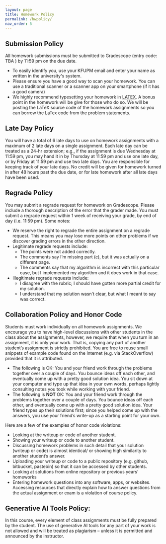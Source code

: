 ```yaml
---
layout: page
title: Homework Policy
permalink: /hwpolicy/
nav_order: 5
---
```


## Submission Policy
All homework submissions must be submitted to Gradescope (entry code: TBA ) by 11:59 pm on the due date. 
* To easily identify you, use your KFUPM email and enter your name as written in the university's system.
* Please ensure you have a good way to scan your homework. You can use a traditional scanner or a scanner app on your smartphone (if it has a good camera) 
* We highly recommend typesetting your homework in [LATEX](https://www.overleaf.com).
A bonus point in the homework will be give for those who do so. We will be posting the LaTeX source code of the homework assignments so you can borrow the LaTex code from the problem statements.

## Late Day Policy
You will have a total of 6 late days to use on homework assignments with a maximum of 2 late days on a single assignment. Each late day can be treated as a 24-hr extension; e.g., if the assignment is due Wednesday at 11:59 pm, you may hand it in by Thursday at 11:59 pm and use one late day, or by Friday at 11:59 pm and use two late days. You are responsible for keeping track of your late days. No credit will be given for homework turned in after 48 hours past the due date, or for late homework after all late days have been used.

## Regrade Policy
You may submit a regrade request for homework on Gradescope. Please include a thorough description of the error that the grader made. You must submit a regrade request within 1 week of receiving your grade, by end of day (i.e. 11:59 pm). Some notes:
* We reserve the right to regrade the entire assignment on a regrade request. This means you may lose more points on other problems if we discover grading errors in the other direction.
* Legitimate regrade requests include:
    * The points were not added correctly.
    * The comments say I’m missing part (c), but it was actually on a different page.
    * The comments say that my algorithm is incorrect with this particular case, but I implemented my algorithm and it does work in that case.
* Illegitimate regrade requests include:
    * I disagree with the rubric; I should have gotten more partial credit for my solution.
    * I understand that my solution wasn’t clear, but what I meant to say was correct.

## Collaboration Policy and Honor Code
Students must work individually on all homework assignments. We encourage you to have high-level discussions with other students in the class about the assignments, however, we require that when you turn in an assignment, it is only your work. That is, copying any part of another student’s assignment is strictly prohibited. You are free to reuse small snippets of example code found on the Internet (e.g. via StackOverflow) provided that it is attributed.

* The following is OK: You and your friend work through the problems together over a couple of days. You bounce ideas off each other, and eventually come up with a pretty good solution idea. You sit down at your computer and type up that idea in your own words, perhaps lightly consulting notes you took while working with your friend.
* The following is **NOT** OK: You and your friend work through the problems together over a couple of days. You bounce ideas off each other, and eventually come up with a pretty good solution idea. Your friend types up their solutions first; since you helped come up with the answers, you use your friend’s write-up as a starting point for your own.

Here are a few of the examples of honor code violations:
* Looking at the writeup or code of another student.
* Showing your writeup or code to another student.
* Discussing homework problems in such detail that your solution (writeup or code) is almost identical/ or showing high similarity to another student’s answer.
* Uploading your writeup or code to a public repository (e.g. github, bitbucket, pastebin) so that it can be accessed by other students.
* Looking at solutions from online repository or previous years’ homeworks
* Entering homework questions into any software, apps, or websites. Accessing resources that directly explain how to answer questions from the actual assignment or exam is a violation of course policy.

## Generative AI Tools Policy: 
In this course, every element of class assignments must be fully prepared by the student. The use of generative AI tools for any part of your work is not allowed and will be treated as plagiarism – unless it is permitted and announced by the instructor.
